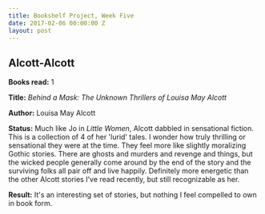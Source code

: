 ```yaml
---
title: Bookshelf Project, Week Five
date: 2017-02-06 00:00:00 Z
layout: post
---
```


## Alcott-Alcott

**Books read:** 1

**Title:** _Behind a Mask: The Unknown Thrillers of Louisa May Alcott_

**Author:** Louisa May Alcott

**Status:** Much like Jo in _Little Women_, Alcott dabbled in sensational fiction. This is a collection of 4 of her 'lurid' tales. I wonder how truly thrilling or sensational they were at the time. They feel more like slightly moralizing Gothic stories. There are ghosts and murders and revenge and things, but the wicked people generally come around by the end of the story and the surviving folks all pair off and live happily. Definitely more energetic than the other Alcott stories I've read recently, but still recognizable as her.

**Result:** It's an interesting set of stories, but nothing I feel compelled to own in book form.
